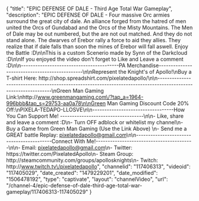 {
    "title": "EPIC DEFENSE OF DALE - Third Age Total War Gameplay",
    "description": "EPIC DEFENSE OF DALE - Four massive Orc armies surround the great city of dale.  An alliance forged from the hatred of men united the Orcs of Gundabad and the Orcs of the Misty Mountains.  The Men of Dale may be out numbered, but the are not out matched.  And they do not stand alone.  The dwarves of Erebor rally a force to aid they allies.  They realize that if dale falls than soon the mines of Erebor will fall aswell.  Enjoy the Battle :D\n\nThis is a custom Scenerio made by Synn of the Darkcloud :D\n\nIf you enjoyed the video don't forget to Like and Leave a comment :D\n\n-----------------------------------------PA Merchandise----------------------------------------------\n\nRepresent the Knight's of Apollo!\nBuy a T-shirt Here: http:\/\/shop.spreadshirt.com\/pixelatedapollo\/\n\n---------------------------------------------------------------------------------------------------------------\nGreen Man Gaming Link:\nhttp:\/\/www.greenmangaming.com\/?tap_a=1964-996bbb&tap_s=29753-aa0a78\n\nGreen Man Gaming Discount Code 20% Off:\nPIXELA-TEDAPO-LLOSVE\n\n----------------------------------How You Can Support Me! -----------------------------------\n\n- Like, share and leave a comment :D\n- Turn OFF adblock or whitelist my channel\n- Buy a Game from Green Man Gaming (Use the Link Above) \n- Send me a GREAT battle Replay: pixelatedapollo@gmail.com\n\n------------------------------------------Connect With Me!-----------------------------------------\n\n- Email: pixelatedapollo@gmail.com\n- Twitter: https:\/\/twitter.com\/PixelatedApollo\n- Steam Group:  http:\/\/steamcommunity.com\/groups\/apollosknights\n- Twitch: http:\/\/www.twitch.tv\/pixelatedapollo",
    "channelid": "117406313",
    "videoid": "117405029",
    "date_created": "1479229201",
    "date_modified": "1506478192",
    "type": "captivate",
    "layout": "channelVideo",
    "url": "\/channel-4\/epic-defense-of-dale-third-age-total-war-gameplay\/117406313-117405029"
}